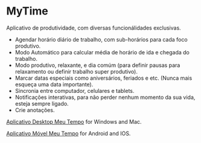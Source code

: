 # MyTime

Aplicativo de produtividade, com diversas funcionálidades exclusivas.

* Agendar horário diário de trabalho, com sub-horários para cada foco produtivo.
* Modo Automático para calcular média de horário de ida e chegada do trabalho.
* Modo produtivo, relaxante, e dia comúm (para definir pausas para relaxamento ou definir trabalho super produtivo).
* Marcar datas especiais como aniversários, feriados e etc. (Nunca mais esqueça uma data importante).
* Sincronia entre computador, celulares e tablets.
* Notificações interativas, para não perder nenhum momento da sua vida, esteja sempre ligado.
* Crie anotações.

[Aplicativo Desktop Meu Tempo](https://www.github.com/TryUps/MyTime-Desktop "Repositório Aplicativo Desktop") for Windows and Mac.

[Aplicativo Móvel Meu Tempo](https://www.github.com/TryUps/MyTime-Mobile "Repositório Aplicativo Móvel") for Android and IOS.
